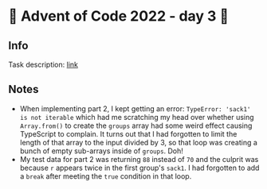 # 🎄 Advent of Code 2022 - day 3 🎄

## Info

Task description: [link](https://adventofcode.com/2022/day/3)

## Notes

- When implementing part 2, I kept getting an error:
  `TypeError: 'sack1' is not iterable` which had me scratching my head over whether using `Array.from()` to create the `groups` array had some weird effect causing TypeScript to complain. It turns out that I had forgotten to limit the length of that array to the input divided by 3, so that loop was creating a bunch of empty sub-arrays inside of `groups`. Doh!
- My test data for part 2 was returning `88` instead of `70` and the culprit was because `r` appears twice in the first group's `sack1`. I had forgotten to add a `break` after meeting the `true` condition in that loop.
